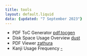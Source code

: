 ```yaml
---
title: tools
layout: default.liquid
data: {updated: "7 September 2023"}
---
```


- PDF ToC Generator [pdf.tocgen](https://github.com/Krasjet/pdf.tocgen) 
- Disk Space Usage Overview [dust](https://github.com/bootandy/dust)
- PDF Viewer [zathura](https://github.com/pwmt/zathura)
- Kanji Usage Frequency [-](https://github.com/scriptin/kanji-frequency)
